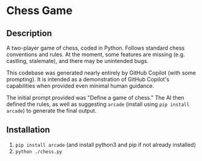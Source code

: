 # Chess Game

## Description
A two-player game of chess, coded in Python. Follows standard chess conventions and rules. At the moment, some features are missing (e.g. castling, stalemate), and there may be unintended bugs.

This codebase was generated nearly entirely by GitHub Copilot (with some prompting). It is intended as a demonstration of GitHub Copilot's capabilities when provided even minimal human guidance.

The initial prompt provided was "Define a game of chess." The AI then defined the rules, as well as suggesting `arcade` (install using `pip install arcade`) to generate the final output.

## Installation
1. `pip install arcade` (and install python3 and pip if not already installed)
2. `python ./chess.py`